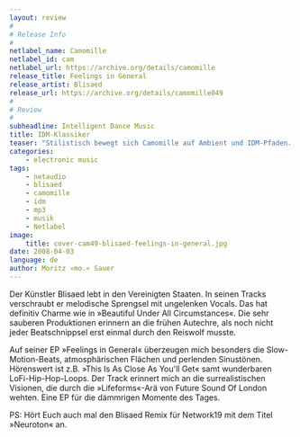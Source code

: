 ```yaml
---
layout: review
#
# Release Info
#
netlabel_name: Camomille
netlabel_id: cam
netlabel_url: https://archive.org/details/camomille
release_title: Feelings in General
release_artist: Blisaed
release_url: https://archive.org/details/camomille049
#
# Review
#
subheadline: Intelligent Dance Music
title: IDM-Klassiker
teaser: "Stilistisch bewegt sich Camomille auf Ambient und IDM-Pfaden. Knirschende Beats, kitschige Melodien und experimentelles entdeckt man auf dem kanadischen Imprint. Ein Klassiker im Camomille Sound-Pool ist das Release »Feelings in General« von Blisaed. Dort verzahnen sich für IDM ruhige, erdigere und cripse HipHop-Beats mit poppigen Melodien."
categories:
    - electronic music
tags:
    - netaudio
    - blisaed
    - camomille
    - idm
    - mp3
    - musik
    - Netlabel
image:
    title: cover-cam49-blisaed-feelings-in-general.jpg
date: 2008-04-03
language: de
author: Moritz »mo.« Sauer
---
```

Der Künstler Blisaed lebt in den Vereinigten Staaten. In seinen Tracks verschraubt er melodische Sprengsel mit ungelenken Vocals. Das hat definitiv Charme wie in »Beautiful Under All Circumstances«. Die sehr sauberen Produktionen erinnern an die frühen Autechre, als noch nicht jeder Beatschnippsel erst einmal durch den Reiswolf musste.

Auf seiner EP »Feelings in General« überzeugen mich besonders die Slow-Motion-Beats, atmosphärischen Flächen und perlenden Sinustönen. Hörenswert ist z.B. »This Is As Close As You'll Get« samt wunderbaren LoFi-Hip-Hop-Loops. Der Track erinnert mich an die surrealistischen Visionen, die durch die »Lifeforms«-Arä von Future Sound Of London wehten. Eine EP für die dämmrigen Momente des Tages.

PS: Hört Euch auch mal den Blisaed Remix für Network19 mit dem Titel »Neuroton« an.
